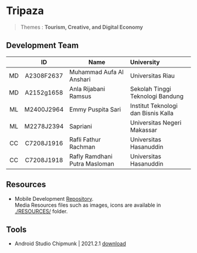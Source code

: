 # Tripaza  

> Themes : **Tourism, Creative, and Digital Economy**

## Development Team  

||ID|Name|University|
|:---:|:---:|---|:---|
| MD | A2308F2637 | Muhammad Aufa Al Anshari | Universitas Riau|
| MD | A2152g1658 | Anla Rijabani Ramsus | Sekolah Tinggi Teknologi Bandung|
| ML | M2400J2964 | Emmy Puspita Sari | Institut Teknologi dan Bisnis Kalla|
| ML | M2278J2394 | Sapriani | Universitas Negeri Makassar|
| CC | C7208J1916 | Rafli Fathur Rachman | Universitas Hasanuddin|
| CC | C7208J1918 | Rafly Ramdhani Putra Masloman | Universitas Hasanuddin|

## Resources

- Mobile Development [Repository](https://duckduckgo.com "Mobile Development").  
Media Resources files such as images, icons are available in [./RESOURCES/](https://github.com/muhammadaufa07/Tripaza/tree/master/RESOURCES) folder.  

## Tools  

- Android Studio Chipmunk | 2021.2.1  [download](https://developer.android.com/studio "Download Android Studio latest version")
